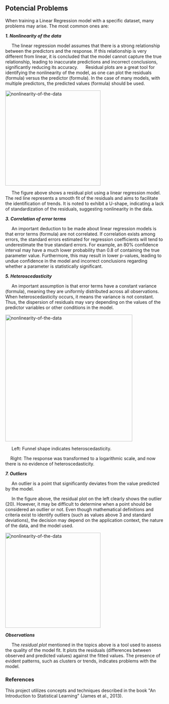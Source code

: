 ## Potencial Problems
When training a Linear Regression model with a specific dataset, many problems may arise. The most common ones are:

***1. Nonlinearity of the data***

&nbsp;&nbsp;&nbsp;&nbsp; The linear regression model assumes that there is a strong relationship between the predictors and the response. If this relationship is very different from linear, it is concluded that the model cannot capture the true relationship, leading to inaccurate predictions and incorrect conclusions, significantly reducing its accuracy.
&nbsp;&nbsp;&nbsp;&nbsp; Residual plots are a great tool for identifying the nonlinearity of the model, as one can plot the residuals (formula) versus the predictor (formula). In the case of many models, with multiple predictors, the predicted values (formula) should be used.
   
   <img src="https://i.postimg.cc/sDCh8zQb/Captura-de-tela-2025-04-03-105017.png" alt="nonlinearity-of-the-data" width="300">
   
&nbsp;&nbsp;&nbsp;&nbsp; The figure above shows a residual plot using a linear regression model. The red line represents a smooth fit of the residuals and aims to facilitate the identification of trends. It is noted to exhibit a U-shape, indicating a lack of standardization of the residuals, suggesting nonlinearity in the data.
   
***3. Correlation of error terms***

&nbsp;&nbsp;&nbsp;&nbsp; An important deduction to be made about linear regression models is that error terms (formula) are not correlated. If correlation exists among errors, the standard errors estimated for regression coefficients will tend to underestimate the true standard errors. For example, an 80% confidence interval may have a much lower probability than 0.8 of containing the true parameter value. Furthermore, this may result in lower p-values, leading to undue confidence in the model and incorrect conclusions regarding whether a parameter is statistically significant.
   
***5. Heteroscedasticity***

&nbsp;&nbsp;&nbsp;&nbsp; An important assumption is that error terms have a constant variance (formula), meaning they are uniformly distributed across all observations. When heteroscedasticity occurs, it means the variance is not constant. Thus, the dispersion of residuals may vary depending on the values of the predictor variables or other conditions in the model.

   <img src="https://i.postimg.cc/NML6gxBV/Captura-de-tela-2025-04-03-144532.png" alt="nonlinearity-of-the-data" width="400">
   
&nbsp;&nbsp;&nbsp;&nbsp; Left: Funnel shape indicates heteroscedasticity. 

&nbsp;&nbsp;&nbsp;&nbsp;Right: The response was transformed to a logarithmic scale, and now there is no evidence of heteroscedasticity.
   
***7. Outliers***

&nbsp;&nbsp;&nbsp;&nbsp; An outlier is a point that significantly deviates from the value predicted by the model.

&nbsp;&nbsp;&nbsp;&nbsp; In the figure above, the residual plot on the left clearly shows the outlier (20). However, it may be difficult to determine when a point should be considered an outlier or not. Even though mathematical definitions and criteria exist to identify outliers (such as values above 3 and standard deviations), the decision may depend on the application context, the nature of the data, and the model used.

   <img src="https://i.postimg.cc/QCL1D9SZ/Captura-de-tela-2025-04-03-135113.png" alt="nonlinearity-of-the-data" width="300">

***Observations*** 

&nbsp;&nbsp;&nbsp;&nbsp; The *residual plot* mentioned in the topics above is a tool used to assess the quality of the model fit. It plots the residuals (differences between observed and predicted values) against the fitted values. The presence of evident patterns, such as clusters or trends, indicates problems with the model.

### References

This project utilizes concepts and techniques described in the book "An Introduction to Statistical Learning" (James et al., 2013).
